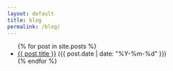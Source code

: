 ```yaml
---
layout: default
title: blog
permalink: /blog/
---
```

<ul>
  {% for post in site.posts %}
    <li>
      <a href="{{ post.url | relative_url }}">{{ post.title }}</a>
      ({{ post.date | date: "%Y-%m-%d" }})
    </li>
  {% endfor %}
</ul>

